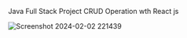 Java Full Stack Project CRUD Operation wth React js


![Screenshot 2024-02-02 221439](https://github.com/Sujitmaurya123/Java-Projects/assets/113910576/bb73c13a-9f2b-4acc-aea9-c387e95a350a)
